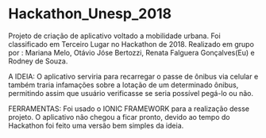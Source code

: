 # Hackathon_Unesp_2018

Projeto de criação de aplicativo voltado a mobilidade urbana. Foi classificado em Terceiro Lugar no Hackathon de 2018. Realizado em grupo por : Mariana Melo, Otávio Jóse Bertozzi, Renata Falguera Gonçalves(Eu) e Rodney de Souza.

A IDEIA: O aplicativo serviria para recarregar o passe de ônibus via celular e também traria infamações sobre a lotação de um determinado ônibus, permitindo assim que usuário verificasse se seria possível pegá-lo ou não.

FERRAMENTAS: Foi usado o IONIC FRAMEWORK para a realização desse projeto. O aplicativo não chegou a ficar pronto, devido ao tempo do Hackathon foi feito uma versão bem simples da ideia.
